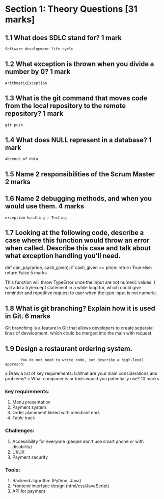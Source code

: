 # Section 1: Theory Questions [31 marks]

## 1.1    What does SDLC stand for?	1 mark
    Software development life cycle

## 1.2   What exception is thrown when you divide a number by 0?	1 mark
    ArithmeticException
## 1.3   What is the git command that moves code from the local repository to the remote repository? 	1 mark
    git push
## 1.4   What does NULL represent in a database? 	   1 mark
    absence of data

## 1.5   Name 2 responsibilities of the Scrum Master 	2 marks

## 1.6   Name 2 debugging methods, and when you would use them.	  4 marks
    exception handling ; Testing
## 1.7   Looking at the following code, describe a case where this function would throw an error when called. Describe this case and talk about what exception handling you’ll need. 

def can_pay(price, cash_given):
   if cash_given >= price:
       return True
   else:
       return False
	  5 marks

This function will throw TypeError once the input are not numeric values.
I will add a try/except statement in a while loop for, which could give reminder and repetitive request to user when the type input is not numeric.


## 1.8    What is git branching? Explain how it is used in Git. 	  6 marks
Git branching is a feature in Git that allows developers to create separate lines of development, which could be merged into the main with request.

## 1.9  Design a restaurant ordering system. 
           You do not need to write code, but describe a high-level approach: 
a.Draw a list of key requirements:
b.What are your main considerations and problems?
c.What components or tools would you potentially use? 
	  10 marks
### key requirements:
1. Menu presentation
2. Payment system
3. Order placement linked with merchant end.
4. Table track
### Challenges:
1. Accessibility for everyone (people don't use smart phone or with disability)
2. UI/UX
3. Payment security
### Tools:
1. Backend algorithm (Python, Java)
2. Frontend interface design (html/css/JavaScript)
3. API for payment